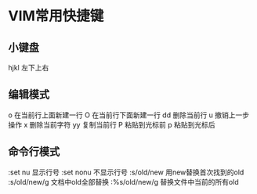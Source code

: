 # VIM常用快捷键
## 小键盘
hjkl  左下上右
## 编辑模式
o 在当前行上面新建一行 
O 在当前行下面新建一行
dd 删除当前行
u 撤销上一步操作
x 删除当前字符
yy 复制当前行
P 粘贴到光标前
p 粘贴到光标后
## 命令行模式
:set nu 显示行号
:set nonu 不显示行号
:s/old/new 用new替换首次找到的old
:s/old/new/g 文档中old全部替换
:%s/old/new/g 替换文件中当前的所有old
